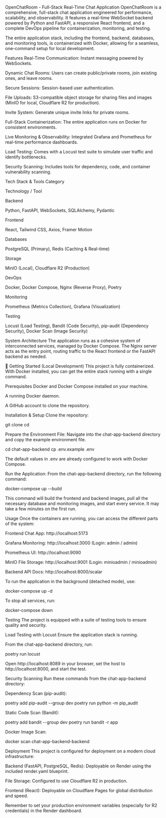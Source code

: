 OpenChatRoom - Full-Stack Real-Time Chat Application
OpenChatRoom is a comprehensive, full-stack chat application engineered for performance, scalability, and observability. It features a real-time WebSocket backend powered by Python and FastAPI, a responsive React frontend, and a complete DevOps pipeline for containerization, monitoring, and testing.

The entire application stack, including the frontend, backend, databases, and monitoring tools, is containerized with Docker, allowing for a seamless, one-command setup for local development.

Features
Real-Time Communication: Instant messaging powered by WebSockets.

Dynamic Chat Rooms: Users can create public/private rooms, join existing ones, and leave rooms.

Secure Sessions: Session-based user authentication.

File Uploads: S3-compatible object storage for sharing files and images (MinIO for local, Cloudflare R2 for production).

Invite System: Generate unique invite links for private rooms.

Full-Stack Containerization: The entire application runs on Docker for consistent environments.

Live Monitoring & Observability: Integrated Grafana and Prometheus for real-time performance dashboards.

Load Testing: Comes with a Locust test suite to simulate user traffic and identify bottlenecks.

Security Scanning: Includes tools for dependency, code, and container vulnerability scanning.

Tech Stack & Tools
Category

Technology / Tool

Backend

Python, FastAPI, WebSockets, SQLAlchemy, Pydantic

Frontend

React, Tailwind CSS, Axios, Framer Motion

Databases

PostgreSQL (Primary), Redis (Caching & Real-time)

Storage

MinIO (Local), Cloudflare R2 (Production)

DevOps

Docker, Docker Compose, Nginx (Reverse Proxy), Poetry

Monitoring

Prometheus (Metrics Collection), Grafana (Visualization)

Testing

Locust (Load Testing), Bandit (Code Security), pip-audit (Dependency Security), Docker Scan (Image Security)

System Architecture
The application runs as a cohesive system of interconnected services, managed by Docker Compose. The Nginx server acts as the entry point, routing traffic to the React frontend or the FastAPI backend as needed.

🚀 Getting Started (Local Development)
This project is fully containerized. With Docker installed, you can get the entire stack running with a single command.

Prerequisites
Docker and Docker Compose installed on your machine.

A running Docker daemon.

A GitHub account to clone the repository.

Installation & Setup
Clone the repository:

git clone <your-repository-url>
cd <project-folder>

Prepare the Environment File:
Navigate into the chat-app-backend directory and copy the example environment file.

cd chat-app-backend
cp .env.example .env

The default values in .env are already configured to work with Docker Compose.

Run the Application:
From the chat-app-backend directory, run the following command:

docker-compose up --build

This command will build the frontend and backend images, pull all the necessary database and monitoring images, and start every service. It may take a few minutes on the first run.

Usage
Once the containers are running, you can access the different parts of the system:

Frontend Chat App: http://localhost:5173

Grafana Monitoring: http://localhost:3000 (Login: admin / admin)

Prometheus UI: http://localhost:9090

MinIO File Storage: http://localhost:9001 (Login: minioadmin / minioadmin)

Backend API Docs: http://localhost:8000/scalar

To run the application in the background (detached mode), use:

docker-compose up -d

To stop all services, run:

docker-compose down

Testing
The project is equipped with a suite of testing tools to ensure quality and security.

Load Testing with Locust
Ensure the application stack is running.

From the chat-app-backend directory, run:

poetry run locust

Open http://localhost:8089 in your browser, set the host to http://localhost:8000, and start the test.

Security Scanning
Run these commands from the chat-app-backend directory:

Dependency Scan (pip-audit):

poetry add pip-audit --group dev
poetry run python -m pip_audit

Static Code Scan (Bandit):

poetry add bandit --group dev
poetry run bandit -r app

Docker Image Scan:

docker scan chat-app-backend-backend

Deployment
This project is configured for deployment on a modern cloud infrastructure:

Backend (FastAPI, PostgreSQL, Redis): Deployable on Render using the included render.yaml blueprint.

File Storage: Configured to use Cloudflare R2 in production.

Frontend (React): Deployable on Cloudflare Pages for global distribution and speed.

Remember to set your production environment variables (especially for R2 credentials) in the Render dashboard.
